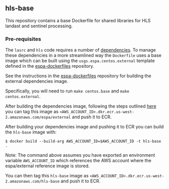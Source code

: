 ## hls-base

This repository contains a base Dockerfile for shared libraries for HLS landast and sentinel processing.

### Pre-requisites

The `lasrc` and `hls` code requires a number of [dependencies](https://github.com/developmentseed/espa-surface-reflectance/tree/master/lasrc#dependencies). To manage these dependencies in a more streamlined way the `Dockerfile` uses a base image which can be built using the `usgs.espa.centos.external` template defined in the [espa-dockerfiles](https://github.com/developmentseed/espa-dockerfiles) repository.

See the instructions in the [espa-dockerfiles](https://github.com/developmentseed/espa-dockerfiles) repository for building the external dependencies image.

Specifically, you will need to run `make centos.base` and `make centos.external`.

After building the dependencies image, following the steps outlined [here](https://docs.aws.amazon.com/AmazonECR/latest/userguide/ECR_AWSCLI.html) you can tag this image as `<AWS_ACCOUNT_ID>.dkr.ecr.us-west-2.amazonaws.com/espa/external` and push it to ECR.


After building your dependencies image and pushing it to ECR you can build the `hls-base` image with:

```shell
$ docker build --build-arg AWS_ACCOUNT_ID=$AWS_ACCOUNT_ID -t hls-base .
```

Note: The command above assumes you have exported an environment variable `AWS_ACCOUNT_ID` which references the AWS account where the espa/external reference image is stored.

You can then tag this `hls-base` image as `<AWS_ACCOUNT_ID>.dkr.ecr.us-west-2.amazonaws.com/hls-base` and push it to ECR.

